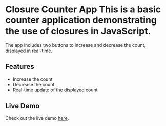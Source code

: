 # Closure Counter App This is a basic counter application demonstrating the use of closures in JavaScript.

The app includes two buttons to increase and decrease the count, displayed in real-time.

## Features

- Increase the count
- Decrease the count
- Real-time update of the displayed count

## Live Demo

Check out the live demo [here](https://your-live-site-url.com).
